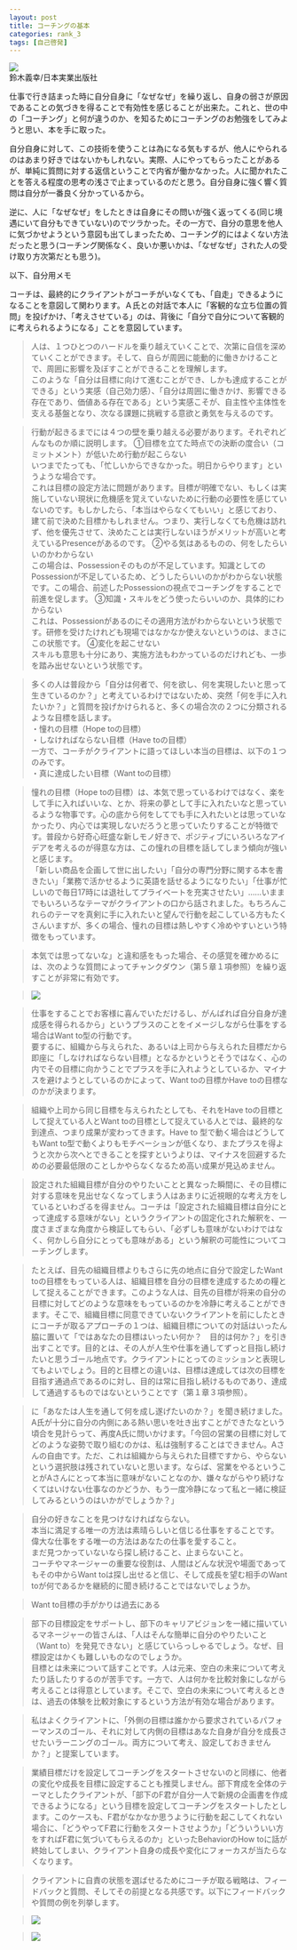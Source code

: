 ```yaml
---
layout: post
title: コーチングの基本
categories: rank_3
tags: [自己啓発]
---
```


<div class="book"><div class="book_image"><a href="https://www.amazon.co.jp/dp/B00K9YAMT6"><img src="/images/introduce-of-caching.jpg"></a></div><div class="book_info">鈴木義幸/日本実業出版社 </div><div class="clear"></div></div>

仕事で行き詰まった時に自分自身に「なぜなぜ」を繰り返し、自身の弱さが原因であることの気づきを得ることで有効性を感じることが出来た。これと、世の中の「コーチング」と何が違うのか、を知るためにコーチングのお勉強をしてみようと思い、本を手に取った。

自分自身に対して、この技術を使うことは為になる気もするが、他人にやられるのはあまり好きではないかもしれない。実際、人にやってもらったことがあるが、単純に質問に対する返信ということで内省が働かなかった。人に聞かれたことを答える程度の思考の浅さで止まっているのだと思う。自分自身に強く響く質問は自分が一番良く分かっているから。

逆に、人に「なぜなぜ」をしたときは自身にその問いが強く返ってくる(同じ境遇にいて自分もできていない)のでツラかった。その一方で、自分の意思を他人に気づかせようという意図も出てしまったため、コーチング的にはよくない方法だったと思う(コーチング関係なく、良いか悪いかは、「なぜなぜ」された人の受け取り方次第だとも思う)。

以下、自分用メモ

<!--more-->

コーチは、最終的にクライアントがコーチがいなくても、「自走」できるようになることを意図して関わります。Ａ氏との対話で本人に「客観的な立ち位置の質問」を投げかけ、「考えさせている」のは、背後に「自分で自分について客観的に考えられるようになる」ことを意図しています。

> 人は、１つひとつのハードルを乗り越えていくことで、次第に自信を深めていくことができます。そして、自らが周囲に能動的に働きかけることで、周囲に影響を及ぼすことができることを理解します。  
> このような「自分は目標に向けて進むことができ、しかも達成することができる」という実感（自己効力感）、「自分は周囲に働きかけ、影響できる存在であり、価値ある存在である」という実感こそが、自主性や主体性を支える基盤となり、次なる課題に挑戦する意欲と勇気を与えるのです。
                

> 行動が起きるまでには４つの壁を乗り越える必要があります。それぞれどんなものか順に説明します。 ①目標を立てた時点での決断の度合い（コミットメント）が低いため行動が起こらない  
> いつまでたっても、「忙しいからできなかった。明日からやります」というような場合です。  
> これは目標の設定方法に問題があります。目標が明確でない、もしくは実施していない現状に危機感を覚えていないために行動の必要性を感じていないのです。もしかしたら、「本当はやらなくてもいい」と感じており、建て前で決めた目標かもしれません。つまり、実行しなくても危機は訪れず、他を優先させて、決めたことは実行しないほうがメリットが高いと考えているPresenceがあるのです。 ②やる気はあるものの、何をしたらいいのかわからない  
> この場合は、Possessionそのものが不足しています。知識としてのPossessionが不足しているため、どうしたらいいのかがわからない状態です。この場合、前述したPossessionの視点でコーチングをすることで前進を促します。 ③知識・スキルをどう使ったらいいのか、具体的にわからない  
> これは、Possessionがあるのにその適用方法がわからないという状態です。研修を受けたけれども現場ではなかなか使えないというのは、まさにこの状態です。 ④変化を起こせない  
> スキルも意思も十分にあり、実施方法もわかっているのだけれども、一歩を踏み出せないという状態です。
                

> 多くの人は普段から「自分は何者で、何を欲し、何を実現したいと思って生きているのか？」と考えているわけではないため、突然「何を手に入れたいか？」と質問を投げかけられると、多くの場合次の２つに分類されるような目標を話します。  
> ・憧れの目標（Hope toの目標）  
> ・しなければならない目標（Have toの目標）  
> 一方で、コーチがクライアントに語ってほしい本当の目標は、以下の１つのみです。  
> ・真に達成したい目標（Want toの目標）
                

> 憧れの目標（Hope toの目標）は、本気で思っているわけではなく、楽をして手に入ればいいな、とか、将来の夢として手に入れたいなと思っているような物事です。心の底から何をしてでも手に入れたいとは思っていなかったり、内心では実現しないだろうと思っていたりすることが特徴です。普段から好奇心旺盛な新しモノ好きで、ポジティブにいろいろなアイデアを考えるのが得意な方は、この憧れの目標を話してしまう傾向が強いと感じます。  
> 「新しい商品を企画して世に出したい」「自分の専門分野に関する本を書きたい」「業務で活かせるように英語を話せるようになりたい」「仕事が忙しいので毎日17時には退社してプライベートを充実させたい」……いままでもいろいろなテーマがクライアントの口から話されました。もちろんこれらのテーマを真剣に手に入れたいと望んで行動を起こしている方もたくさんいますが、多くの場合、憧れの目標は熱しやすく冷めやすいという特徴をもっています。
                

> 本気では思ってないな」と違和感をもった場合、その感覚を確かめるには、次のような質問によってチャンクダウン（第５章１項参照）を繰り返すことが非常に有効です。
                

> ![](/images/introduce-of-coaching-1.png)
        

> 仕事をすることでお客様に喜んでいただけるし、がんばれば自分自身が達成感を得られるから」というプラスのことをイメージしながら仕事をする場合はWant to型の行動です。  
> 要するに、組織から与えられた、あるいは上司から与えられた目標だから即座に「しなければならない目標」となるかというとそうではなく、心の内でその目標に向かうことでプラスを手に入れようとしているか、マイナスを避けようとしているのかによって、Want toの目標かHave toの目標なのかが決まります。
                

> 組織や上司から同じ目標を与えられたとしても、それをHave toの目標として捉えている人とWant toの目標として捉えている人とでは、最終的な到達点、つまり成果が変わってきます。Have to 型で動く場合はどうしてもWant to型で動くよりもモチベーションが低くなり、またプラスを得ようと次から次へとできることを探すというよりは、マイナスを回避するための必要最低限のことしかやらなくなるため高い成果が見込めません。
                

> 設定された組織目標が自分のやりたいことと異なった瞬間に、その目標に対する意味を見出せなくなってしまう人はあまりに近視眼的な考え方をしているといわざるを得ません。コーチは「設定された組織目標は自分にとって達成する意味がない」というクライアントの固定化された解釈を、一度さまざまな角度から検証してもらい、「必ずしも意味がないわけではなく、何かしら自分にとっても意味がある」という解釈の可能性についてコーチングします。
                

> たとえば、目先の組織目標よりもさらに先の地点に自分で設定したWant toの目標をもっている人は、組織目標を自分の目標を達成するための糧として捉えることができます。このような人は、目先の目標が将来の自分の目標に対してどのような意味をもっているのかを冷静に考えることができます。そこで、組織目標に同意できていないクライアントを前にしたときにコーチが取るアプローチの１つは、組織目標についての対話はいったん脇に置いて「ではあなたの目標はいったい何か？　目的は何か？」を引き出すことです。目的とは、その人が人生や仕事を通してずっと目指し続けたいと思うゴール地点です。クライアントにとってのミッションと表現してもよいでしょう。目的と目標との違いは、目標は達成しては次の目標を目指す通過点であるのに対し、目的は常に目指し続けるものであり、達成して通過するものではないということです（第１章３項参照）。
                

> に「あなたは人生を通して何を成し遂げたいのか？」を聞き続けました。A氏が十分に自分の内側にある熱い思いを吐き出すことができたなという頃合を見計らって、再度A氏に問いかけます。「今回の営業の目標に対してどのような姿勢で取り組むのかは、私は強制することはできません。Aさんの自由です。ただ、これは組織から与えられた目標ですから、やらないという選択肢は残されていないと思います。ならば、営業をやるということがAさんにとって本当に意味がないことなのか、嫌々ながらやり続けなくてはいけない仕事なのかどうか、もう一度冷静になって私と一緒に検証してみるというのはいかがでしょうか？」
                

> 自分の好きなことを見つけなければならない。  
> 本当に満足する唯一の方法は素晴らしいと信じる仕事をすることです。  
> 偉大な仕事をする唯一の方法はあなたの仕事を愛すること。  
> まだ見つかっていないなら探し続けること、止まらないこと。  
> コーチやマネージャーの重要な役割は、人間はどんな状況や場面であってもその中からWant toは探し出せると信じ、そして成長を望む相手のWant toが何であるかを継続的に聞き続けることではないでしょうか。
                

> Want to目標の手がかりは過去にある
                

> 部下の目標設定をサポートし、部下のキャリアビジョンを一緒に描いているマネージャーの皆さんは、「人はそんな簡単に自分のやりたいこと（Want to）を発見できない」と感じていらっしゃるでしょう。なぜ、目標設定はかくも難しいものなのでしょうか。  
> 目標とは未来について話すことです。人は元来、空白の未来について考えたり話したりするのが苦手です。一方で、人は何かを比較対象にしながら考えることは得意としています。そこで、空白の未来について考えるときは、過去の体験を比較対象にするという方法が有効な場合があります。
                

> 私はよくクライアントに、「外側の目標は誰かから要求されているパフォーマンスのゴール、それに対して内側の目標はあなた自身が自分を成長させたいラーニングのゴール。両方について考え、設定しておきませんか？」と提案しています。
                

> 業績目標だけを設定してコーチングをスタートさせないのと同様に、他者の変化や成長を目標に設定することも推奨しません。部下育成を全体のテーマとしたクライアントが、「部下のF君が自分一人で新規の企画書を作成できるようになる」という目標を設定してコーチングをスタートしたとします。このケースも、F君がなかなか思うように行動を起こしてくれない場合に、「どうやってF君に行動をスタートさせようか」「どういういい方をすればF君に気づいてもらえるのか」といったBehaviorのHow toに話が終始してしまい、クライアント自身の成長や変化にフォーカスが当たらなくなります。
                

> クライアントに自責の状態を選ばせるためにコーチが取る戦略は、フィードバックと質問、そしてその前提となる共感です。以下にフィードバックや質問の例を列挙します。

> ![](/images/introduce-of-coaching-2.png)

> ![](/images/introduce-of-coaching-3.png)
